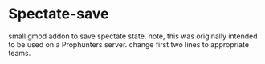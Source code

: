 # Spectate-save
small gmod addon to save spectate state.
note, this was originally intended to be used on a Prophunters server.
change first two lines to appropriate teams.
